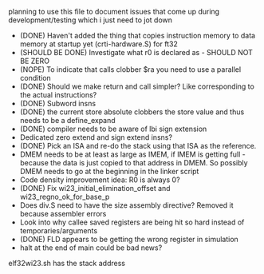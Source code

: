 planning to use this file to document issues that come up during development/testing which i just need to jot down

- (DONE) Haven't added the thing that copies instruction memory to data memory at startup yet (crti-hardware.S) for ft32
- (SHOULD BE DONE) Investigate what r0 is declared as - SHOULD NOT BE ZERO
- (NOPE) To indicate that calls clobber $ra you need to use a parallel condition
- (DONE) Should we make return and call simpler? Like corresponding to the actual instructions?
- (DONE) Subword insns
- (DONE) the current store absolute clobbers the store value and thus needs to be a define_expand
- (DONE) compiler needs to be aware of lbi sign extension
- Dedicated zero extend and sign extend insns?
- (DONE) Pick an ISA and re-do the stack using that ISA as the reference. 
- DMEM needs to be at least as large as IMEM, if IMEM is getting full - because the data is just copied to that address in DMEM. So possibly DMEM needs to go at the beginning in the linker script
- Code density improvement idea: R0 is always 0?
- (DONE) Fix wi23_initial_elimination_offset and wi23_regno_ok_for_base_p
- Does div.S need to have the size assembly directive? Removed it because assembler errors
- Look into why callee saved registers are being hit so hard instead of temporaries/arguments
- (DONE) FLD appears to be getting the wrong register in simulation
- halt at the end of main could be bad news?


elf32wi23.sh has the stack address